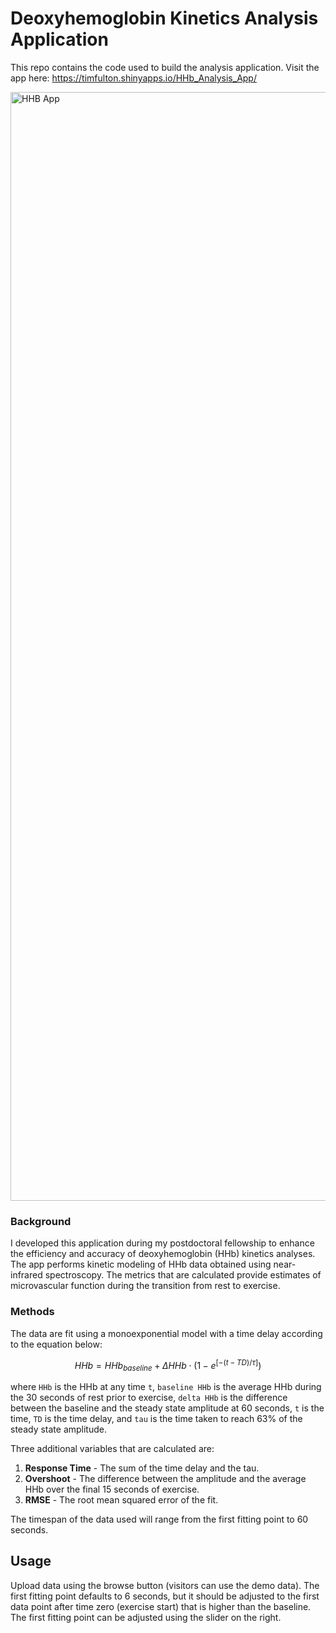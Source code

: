 # Deoxyhemoglobin Kinetics Analysis Application

This repo contains the code used to build the analysis application. Visit the app here: https://timfulton.shinyapps.io/HHb_Analysis_App/

<img width="1774" alt="HHB App" src="https://github.com/user-attachments/assets/4c7b4202-6d11-4eef-a75e-54e0ca8ef003">

### Background

I developed this application during my postdoctoral fellowship to enhance the efficiency and accuracy of deoxyhemoglobin (HHb) kinetics analyses. The app performs kinetic modeling of HHb data obtained using near-infrared spectroscopy. The metrics that are calculated provide estimates of microvascular function during the transition from rest to exercise. 


### Methods

The data are fit using a monoexponential model with a time delay according to the equation below:

$$
HHb = {HHb}_{baseline} + \Delta{HHb} \cdot (1 - e^{[-(t - TD) / \tau]})
$$

where `HHb` is the HHb at any time `t`, `baseline HHb` is the average HHb during the 30 seconds of rest prior to exercise, `delta HHb` is the difference between the baseline and the steady state amplitude at 60 seconds, `t` is the time, `TD` is the time delay, and `tau` is the time taken to reach 63% of the steady state amplitude. 

Three additional variables that are calculated are:

1. **Response Time** - The sum of the time delay and the tau.
2. **Overshoot** - The difference between the amplitude and the average HHb over the final 15 seconds of exercise.
3. **RMSE** - The root mean squared error of the fit.

The timespan of the data used will range from the first fitting point to 60 seconds.

## Usage

Upload data using the browse button (visitors can use the demo data). The first fitting point defaults to 6 seconds, but it should be adjusted to the first data point after time zero (exercise start) that is higher than the baseline. The first fitting point can be adjusted using the slider on the right.
